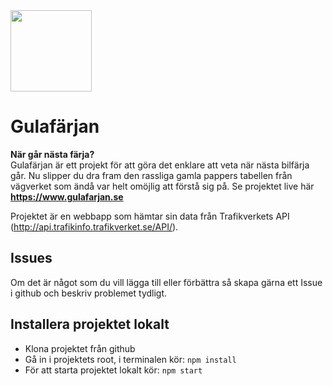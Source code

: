 <img src="https://www.gulafarjan.se/favicon.png" width="130">

# Gulafärjan
**När går nästa färja?** <br/>
Gulafärjan är ett projekt för att göra det enklare att veta när nästa bilfärja går. Nu slipper du dra fram den rassliga gamla pappers tabellen från vägverket som ändå var helt omöjlig att förstå sig på.
Se projektet live här **https://www.gulafarjan.se**

Projektet är en webbapp som hämtar sin data från Trafikverkets API (http://api.trafikinfo.trafikverket.se/API/).

## Issues
Om det är något som du vill lägga till eller förbättra så skapa gärna ett Issue i github och beskriv problemet tydligt.

## Installera projektet lokalt
- Klona projektet från github
- Gå in i projektets root, i terminalen kör: ``npm install``
- För att starta projektet lokalt kör: ``npm start``
